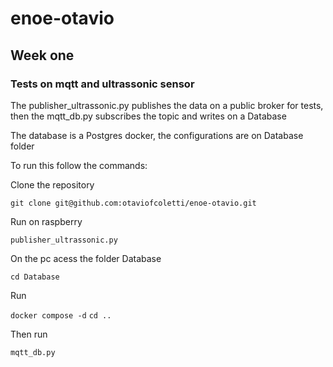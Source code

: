 # enoe-otavio


## Week one

### Tests on mqtt and ultrassonic sensor

The publisher_ultrassonic.py publishes the data on a public broker for tests, then the mqtt_db.py subscribes the topic and writes on a Database

The database is a Postgres docker, the configurations are on Database folder

To run this follow the commands:

Clone the repository

```git clone git@github.com:otaviofcoletti/enoe-otavio.git```

Run on raspberry

```publisher_ultrassonic.py```

On the pc acess the folder Database

```cd Database```

Run 

```docker compose -d```
```cd ..```

Then run 

```mqtt_db.py```

